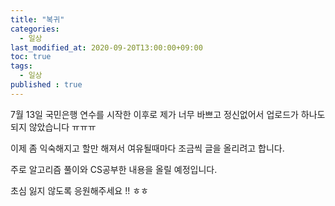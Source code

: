 ```yaml
---
title: "복귀"
categories: 
  - 일상
last_modified_at: 2020-09-20T13:00:00+09:00
toc: true
tags: 
  - 일상
published : true
---
```


7월 13일 국민은행 연수를 시작한 이후로 제가 너무 바쁘고 정신없어서 업로드가 하나도 되지 않았습니다 ㅠㅠㅠ 

이제 좀 익숙해지고 할만 해져서 여유될때마다 조금씩 글을 올리려고 합니다. 

주로 알고리즘 풀이와 CS공부한 내용을 올릴 예정입니다.

초심 잃지 않도록 응원해주세요 !! ㅎㅎ 